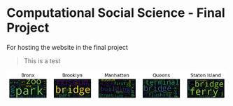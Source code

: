 # Computational Social Science - Final Project
For hosting the website in the final project
> This is a test

![Picture test](docs/assets/Wordclouds.png)
